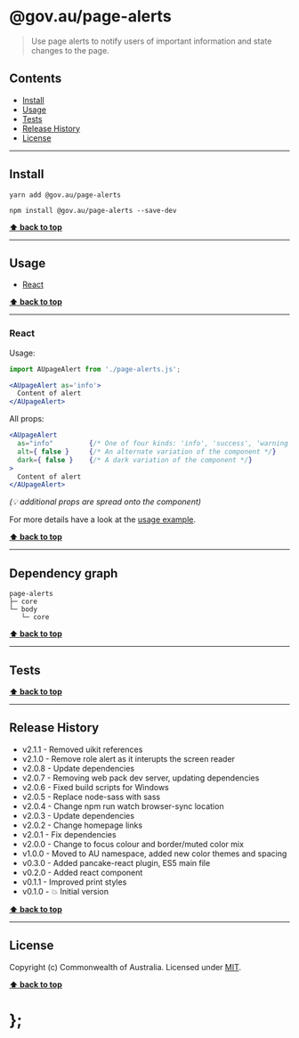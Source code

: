 @gov.au/page-alerts
============

> Use page alerts to notify users of important information and state changes to the page.


## Contents

* [Install](#install)
* [Usage](#usage)
* [Tests](#tests)
* [Release History](#release-history)
* [License](#license)


----------------------------------------------------------------------------------------------------------------------------------------------------------------


## Install


```shell
yarn add @gov.au/page-alerts
```

```shell
npm install @gov.au/page-alerts --save-dev
```


**[⬆ back to top](#contents)**


----------------------------------------------------------------------------------------------------------------------------------------------------------------


## Usage


* [React](#react)


**[⬆ back to top](#contents)**


----------------------------------------------------------------------------------------------------------------------------------------------------------------


### React

Usage:

```jsx
import AUpageAlert from './page-alerts.js';

<AUpageAlert as='info'>
  Content of alert
</AUpageAlert>
```

All props:

```jsx
<AUpageAlert
  as="info"         {/* One of four kinds: 'info', 'success', 'warning', 'error' */}
  alt={ false }     {/* An alternate variation of the component */}
  dark={ false }    {/* A dark variation of the component */}
>
  Content of alert
</AUpageAlert>
```
_(💡 additional props are spread onto the component)_

For more details have a look at the [usage example](https://github.com/govau/design-system-components/tree/master/packages/page-alerts/tests/react/index.js).


**[⬆ back to top](#contents)**


----------------------------------------------------------------------------------------------------------------------------------------------------------------


## Dependency graph

```shell
page-alerts
├─ core
└─ body
   └─ core
```


**[⬆ back to top](#contents)**


----------------------------------------------------------------------------------------------------------------------------------------------------------------


## Tests


**[⬆ back to top](#contents)**


----------------------------------------------------------------------------------------------------------------------------------------------------------------


## Release History

* v2.1.1 - Removed uikit references
* v2.1.0 - Remove role alert as it interupts the screen reader
* v2.0.8 - Update dependencies
* v2.0.7 - Removing web pack dev server, updating dependencies
* v2.0.6 - Fixed build scripts for Windows
* v2.0.5 - Replace node-sass with sass
* v2.0.4 - Change npm run watch browser-sync location
* v2.0.3 - Update dependencies
* v2.0.2 - Change homepage links
* v2.0.1 - Fix dependencies
* v2.0.0 - Change to focus colour and border/muted color mix
* v1.0.0 - Moved to AU namespace, added new color themes and spacing
* v0.3.0 - Added pancake-react plugin, ES5 main file
* v0.2.0 - Added react component
* v0.1.1 - Improved print styles
* v0.1.0 - 💥 Initial version


**[⬆ back to top](#contents)**


----------------------------------------------------------------------------------------------------------------------------------------------------------------


## License

Copyright (c) Commonwealth of Australia.
Licensed under [MIT](https://raw.githubusercontent.com/govau/design-system-components/packages/core/master/LICENSE).


**[⬆ back to top](#contents)**

# };

